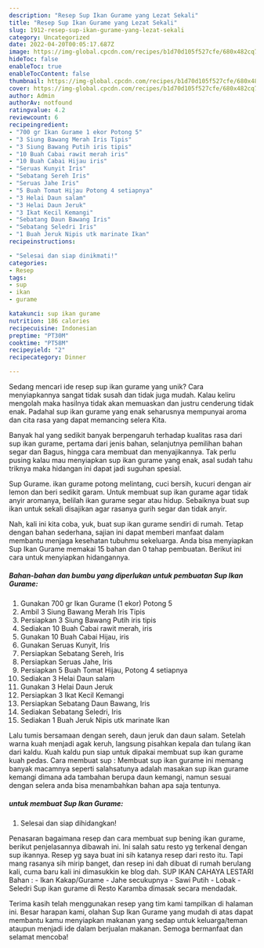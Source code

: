 ```yaml
---
description: "Resep Sup Ikan Gurame yang Lezat Sekali"
title: "Resep Sup Ikan Gurame yang Lezat Sekali"
slug: 1912-resep-sup-ikan-gurame-yang-lezat-sekali
category: Uncategorized
date: 2022-04-20T00:05:17.687Z
image: https://img-global.cpcdn.com/recipes/b1d70d105f527cfe/680x482cq70/sup-ikan-gurame-foto-resep-utama.jpg
hideToc: false
enableToc: true
enableTocContent: false
thumbnail: https://img-global.cpcdn.com/recipes/b1d70d105f527cfe/680x482cq70/sup-ikan-gurame-foto-resep-utama.jpg
cover: https://img-global.cpcdn.com/recipes/b1d70d105f527cfe/680x482cq70/sup-ikan-gurame-foto-resep-utama.jpg
author: Admin
authorAv: notfound
ratingvalue: 4.2
reviewcount: 6
recipeingredient:
- "700 gr Ikan Gurame 1 ekor Potong 5"
- "3 Siung Bawang Merah Iris Tipis"
- "3 Siung Bawang Putih iris tipis"
- "10 Buah Cabai rawit merah iris"
- "10 Buah Cabai Hijau iris"
- "Seruas Kunyit Iris"
- "Sebatang Sereh Iris"
- "Seruas Jahe Iris"
- "5 Buah Tomat Hijau Potong 4 setiapnya"
- "3 Helai Daun salam"
- "3 Helai Daun Jeruk"
- "3 Ikat Kecil Kemangi"
- "Sebatang Daun Bawang Iris"
- "Sebatang Seledri Iris"
- "1 Buah Jeruk Nipis utk marinate Ikan"
recipeinstructions:

- "Selesai dan siap dinikmati!"
categories:
- Resep
tags:
- sup
- ikan
- gurame

katakunci: sup ikan gurame 
nutrition: 186 calories
recipecuisine: Indonesian
preptime: "PT30M"
cooktime: "PT58M"
recipeyield: "2"
recipecategory: Dinner

---
```





Sedang mencari ide resep sup ikan gurame yang unik? Cara menyiapkannya sangat tidak susah dan tidak juga mudah. Kalau keliru mengolah maka hasilnya tidak akan memuaskan dan justru cenderung tidak enak. Padahal sup ikan gurame yang enak seharusnya mempunyai aroma dan cita rasa yang dapat memancing selera Kita.





Banyak hal yang sedikit banyak berpengaruh terhadap kualitas rasa dari sup ikan gurame, pertama dari jenis bahan, selanjutnya pemilihan bahan segar dan Bagus, hingga cara membuat dan menyajikannya. Tak perlu pusing kalau mau menyiapkan sup ikan gurame yang enak,      asal sudah tahu triknya maka hidangan ini dapat jadi suguhan spesial.














Sup Gurame. ikan gurame potong melintang, cuci bersih, kucuri dengan air lemon dan beri sedikit garam. Untuk membuat sup ikan gurame agar tidak anyir aromanya, belilah ikan gurame segar atau hidup. Sebaiknya buat sup ikan untuk sekali disajikan agar rasanya gurih segar dan tidak anyir.






Nah, kali ini kita coba, yuk, buat sup ikan gurame sendiri di rumah. Tetap dengan bahan sederhana, sajian ini dapat memberi manfaat dalam membantu menjaga kesehatan tubuhmu sekeluarga. Anda bisa menyiapkan Sup Ikan Gurame memakai 15 bahan dan 0 tahap pembuatan. Berikut ini cara untuk menyiapkan hidangannya.

<!--inarticleads1-->

##### Bahan-bahan dan bumbu yang diperlukan untuk pembuatan Sup Ikan Gurame:

1. Gunakan 700 gr Ikan Gurame (1 ekor) Potong 5
1. Ambil 3 Siung Bawang Merah Iris Tipis
1. Persiapkan 3 Siung Bawang Putih iris tipis
1. Sediakan 10 Buah Cabai rawit merah, iris
1. Gunakan 10 Buah Cabai Hijau, iris
1. Gunakan Seruas Kunyit, Iris
1. Persiapkan Sebatang Sereh, Iris
1. Persiapkan Seruas Jahe, Iris
1. Persiapkan 5 Buah Tomat Hijau, Potong 4 setiapnya
1. Sediakan 3 Helai Daun salam
1. Gunakan 3 Helai Daun Jeruk
1. Persiapkan 3 Ikat Kecil Kemangi
1. Persiapkan Sebatang Daun Bawang, Iris
1. Sediakan Sebatang Seledri, Iris
1. Sediakan 1 Buah Jeruk Nipis utk marinate Ikan


Lalu tumis bersamaan dengan sereh, daun jeruk dan daun salam. Setelah warna kuah menjadi agak keruh, langsung pisahkan kepala dan tulang ikan dari kaldu. Kuah kaldu pun siap untuk dipakai membuat sup ikan gurame kuah pedas. Cara membuat sup : Membuat sup ikan gurame ini memang banyak macamnya seperti salahsatunya adalah masakan sup ikan gurame kemangi dimana ada tambahan berupa daun kemangi, namun sesuai dengan selera anda bisa menambahkan bahan apa saja tentunya. 

<!--inarticleads2-->

#####  untuk membuat Sup Ikan Gurame:


1. Selesai dan siap dihidangkan!

Penasaran bagaimana resep dan cara membuat sup bening ikan gurame, berikut penjelasannya dibawah ini. Ini salah satu resto yg terkenal dengan sup ikannya. Resep yg saya buat ini sih katanya resep dari resto itu. Tapi mang rasanya sih mirip banget, dan resep ini dah dibuat di rumah berulang kali, cuma baru kali ini dimasukkin ke blog dah. SUP IKAN CAHAYA LESTARI Bahan : - Ikan Kakap/Gurame - Jahe secukupnya - Sawi Putih - Lobak - Seledri Sup ikan gurame di Resto Karamba dimasak secara mendadak. 

Terima kasih telah menggunakan resep yang tim kami tampilkan di halaman ini. Besar harapan kami, olahan Sup Ikan Gurame yang mudah di atas dapat membantu kamu menyiapkan makanan yang sedap untuk keluarga/teman ataupun menjadi ide dalam berjualan makanan. Semoga bermanfaat dan selamat mencoba!
